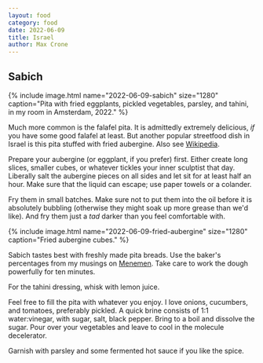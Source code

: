 ```yaml
---
layout: food
category: food
date: 2022-06-09
title: Israel
author: Max Crone
---
```


## Sabich

{% include image.html name="2022-06-09-sabich" size="1280" caption="Pita with fried eggplants, pickled vegetables, parsley, and tahini, in my room in Amsterdam, 2022." %}

Much more common is the falafel pita.
It is admittedly extremely delicious, *if* you have some good falafel at least.
But another popular streetfood dish in Israel is this pita stuffed with fried aubergine.
Also see [Wikipedia](https://en.wikipedia.org/wiki/Sabich).

Prepare your aubergine (or eggplant, if you prefer) first.
Either create long slices, smaller cubes, or whatever tickles your inner sculptist that day.
Liberally salt the aubergine pieces on all sides and let sit for at least half an hour.
Make sure that the liquid can escape; use paper towels or a colander.

Fry them in small batches.
Make sure not to put them into the oil before it is absolutely bubbling (otherwise they might soak up more grease than we'd like).
And fry them just a *tad* darker than you feel comfortable with.

{% include image.html name="2022-06-09-fried-aubergine" size="1280" caption="Fried aubergine cubes." %}

Sabich tastes best with freshly made pita breads.
Use the baker's percentages from my musings on [Menemen](/food/turkey#menemen).
Take care to work the dough powerfully for ten minutes.

For the tahini dressing, whisk with lemon juice.

Feel free to fill the pita with whatever you enjoy.
I love onions, cucumbers, and tomatoes, preferably pickled.
A quick brine consists of 1:1 water:vinegar, with sugar, salt, black pepper.
Bring to a boil and dissolve the sugar.
Pour over your vegetables and leave to cool in the molecule decelerator.

Garnish with parsley and some fermented hot sauce if you like the spice.
